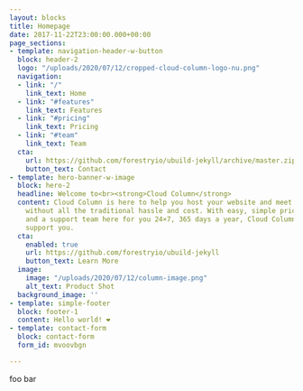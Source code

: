 ```yaml
---
layout: blocks
title: Homepage
date: 2017-11-22T23:00:00.000+00:00
page_sections:
- template: navigation-header-w-button
  block: header-2
  logo: "/uploads/2020/07/12/cropped-cloud-column-logo-nu.png"
  navigation:
  - link: "/"
    link_text: Home
  - link: "#features"
    link_text: Features
  - link: "#pricing"
    link_text: Pricing
  - link: "#team"
    link_text: Team
  cta:
    url: https://github.com/forestryio/ubuild-jekyll/archive/master.zip
    button_text: Contact
- template: hero-banner-w-image
  block: hero-2
  headline: Welcome to<br><strong>Cloud Column</strong>
  content: Cloud Column is here to help you host your website and meet your IT needs
    without all the traditional hassle and cost. With easy, simple pricing models
    and a support team here for you 24×7, 365 days a year, Cloud Column is here to
    support you.
  cta:
    enabled: true
    url: https://github.com/forestryio/ubuild-jekyll
    button_text: Learn More
  image:
    image: "/uploads/2020/07/12/column-image.png"
    alt_text: Product Shot
  background_image: ''
- template: simple-footer
  block: footer-1
  content: Hello world! ❤︎
- template: contact-form
  block: contact-form
  form_id: mvoovbgn

---
```

foo bar